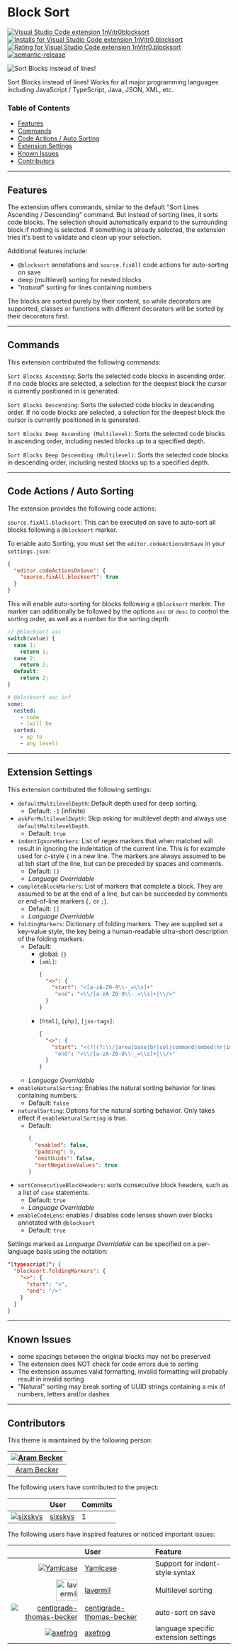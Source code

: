 # Block Sort

[![Visual Studio Code extension 1nVitr0blocksort](https://vsmarketplacebadge.apphb.com/version/1nVitr0.blocksort.svg)](https://marketplace.visualstudio.com/items?itemName=1nVitr0.blocksort)
[![Installs for Visual Studio Code extension 1nVitr0.blocksort](https://vsmarketplacebadge.apphb.com/installs/1nVitr0.blocksort.svg)](https://marketplace.visualstudio.com/items?itemName=1nVitr0.blocksort)
[![Rating for Visual Studio Code extension 1nVitr0.blocksort](https://vsmarketplacebadge.apphb.com/rating/1nVitr0.blocksort.svg)](https://marketplace.visualstudio.com/items?itemName=1nVitr0.blocksort)
[![semantic-release](https://img.shields.io/badge/%20%20%F0%9F%93%A6%F0%9F%9A%80-semantic--release-e10079.svg)](https://github.com/semantic-release/semantic-release)

![Sort Blocks instead of lines!](https://raw.githubusercontent.com/1nVitr0/plugin-vscode-blocksort/main/resources/demo.gif)

Sort Blocks instead of lines! Works for all major programming languages including JavaScript / TypeScript, Java, JSON, XML, etc.

### Table of Contents

- [Features](#features)
- [Commands](#commands)
- [Code Actions / Auto Sorting](#code-actions--auto-sorting)
- [Extension Settings](#extension-settings)
- [Known Issues](#known-issues)
- [Contributors](#contributors)

***

## Features

The extension offers commands, similar to the default "Sort Lines Ascending / Descending" command. But instead of sorting lines, it sorts code blocks.
The selection should automatically expand to the surrounding block if nothing is selected.
If something is already selected, the extension tries it's best to validate and clean up your selection.

Additional features include:

- `@blocksort` annotations and `source.fixAll` code actions for auto-sorting on save
- deep (multilevel) sorting for nested blocks
- "*natural*" sorting for lines containing numbers

The blocks are sorted purely by their content, so while decorators are supported, classes or functions with different decorators will be sorted by their decorators first.

***

## Commands

This extension contributed the following commands:

`Sort Blocks Ascending`: Sorts the selected code blocks in ascending order. If no code blocks are selected, a selection for the deepest block the cursor is currently positioned in is generated.

`Sort Blocks Descending`: Sorts the selected code blocks in descending order. If no code blocks are selected, a selection for the deepest block the cursor is currently positioned in is generated.

`Sort Blocks Deep Ascending (Multilevel)`: Sorts the selected code blocks in ascending order, including nested blocks up to a specified depth.

`Sort Blocks Deep Descending (Multilevel)`: Sorts the selected code blocks in descending order, including nested blocks up to a specified depth.

***

## Code Actions / Auto Sorting

The extension provides the following code actions:

`source.fixAll.blocksort`: This can be executed on save to auto-sort all blocks following a `@blocksort` marker.

To enable auto Sorting, you must set the `editor.codeActionsOnSave` in your `settings.json`:
```json
{
  "editor.codeActionsOnSave": {
    "source.fixAll.blocksort": true
  }
}
```

This will enable auto-sorting for blocks following a `@blocksort` marker.
The marker can additionally be followed by the options `asc` or `desc` to control the sorting order,
as well as a number for the sorting depth:

```js
// @blocksort asc
switch(value) {
  case 1:
    return 1;
  case 2:
    return 2;
  default:
    return 2;
}
```

```yaml
# @blocksort asc inf
some:
  nested:
    - code
    - (will be
  sorted:
    - up to
    - any level)
```

***

## Extension Settings

This extension contributed the following settings:

- `defaultMultilevelDepth`: Default depth used for deep sorting.
  - Default: `-1` (infinite)
- `askForMultilevelDepth`: Skip asking for multilevel depth and always use `defaultMultilevelDepth`.
  - Default: `true`
- `indentIgnoreMarkers`: List of regex markers that when matched will result in ignoring the indentation of the current line. This is for example used for c-style `{` in a new line. The markers are always assumed to be at teh start of the line, but can be preceded by spaces and comments.
  - Default: `[]`
  - *Language Overridable*
- `completeBlockMarkers`: List of markers that complete a block. They are assumed to be at the end of a line, but can be succeeded by comments or end-of-line markers (`,` or `;`).
  - Default: `[]`
  - *Language Overridable*
- `foldingMarkers`: Dictionary of folding markers. They are supplied set a key-value style, the key being a human-readable ultra-short description of the folding markers.
  - Default:
    - global: `{}`
    - `[xml]`:
      ```json
      {
        "<>": {
          "start": "<[a-zA-Z0-9\\-_=\\s]+"
           "end": "<\\/[a-zA-Z0-9\\-_=\\s]+|\\/>"
        }
      }
      ```
    - `[html]`, `[php]`, `[jsx-tags]`:
      ```json
      {
        "<>": {
          "start": "<(?!(?:\\/|area|base|br|col|command|embed|hr|img|input|keygen|link|meta|param|source|track|wbr)(?:[\\s\\/]|>))[a-zA-Z0-9\\-_=\\s>]+"
           "end": "<\\/[a-zA-Z0-9\\-_=\\s]+|\\/>"
        }
      }
      ```
  - *Language Overridable*
- `enableNaturalSorting`: Enables the natural sorting behavior for lines containing numbers.
  - Default: `false`
- `naturalSorting`: Options for the natural sorting behavior. Only takes effect if `enableNaturalSorting` is true.
  - Default:
    ```json
    {
      "enabled": false,
      "padding": 9,
      "omitUuids": false,
      "sortNegativeValues": true
    }
    ```
- `sortConsecutiveBlockHeaders`: sorts consecutive block headers, such as a list of `case` statements.
  - Default: `true`
  - *Language Overridable*
- `enableCodeLens`: enables / disables code lenses shown over blocks annotated with `@blocksort`
  - Default: `true`

Settings marked as *Language Overridable* can be specified on a per-language basis using the notation:

```json
"[typescript]": {
  "blocksort.foldingMarkers": {
    "<>": {
      "start": "<",
      "end": "/>"
    }
  }
}
```

***

## Known Issues

- some spacings between the original blocks may not be preserved
- The extension does NOT check for code errors due to sorting
- The extension assumes valid formatting, invalid formatting will probably result in invalid sorting
- "Natural" sorting may break sorting of UUID strings containing a mix of numbers, letters and/or dashes

***

## Contributors

This theme is maintained by the following person:

[![Aram Becker](https://avatars.githubusercontent.com/u/15647636?v=4&s=72)](https://github.com/1nVitr0) |
:---: |
[Aram Becker](https://github.com/1nVitr0) |

The following users have contributed to the project:

|                                                                                             <i></i> | User                                  | Commits |
| --------------------------------------------------------------------------------------------------: | :------------------------------------ | :------ |
| [![sixskys](https://avatars.githubusercontent.com/u/48662020?v=4&s=48)](https://github.com/sixskys) | [sixskys](https://github.com/sixskys) | 1       |


The following users have inspired features or noticed important issues:

|                                                                                                                               <i></i> | User                                                                    | Feature                              |
| ------------------------------------------------------------------------------------------------------------------------------------: | :---------------------------------------------------------------------- | :----------------------------------- |
|                                 [![Yamlcase](https://avatars.githubusercontent.com/u/27447701?v=4&s=48)](https://github.com/YAMLcase) | [Yamlcase](https://github.com/YAMLcase)                                 | Support for indent-style syntax      |
|         [<img src="https://avatars.githubusercontent.com/u/2105693?v=4&s=48" width="48" alt="lavermil">](https://github.com/lavermil) | [lavermil](https://github.com/lavermil)                                 | Multilevel sorting                   |
| [![centigrade-thomas-becker](https://avatars.githubusercontent.com/u/11942729?v=4&s=48)](https://github.com/centigrade-thomas-becker) | [centigrade-thomas-becker](https://github.com/centigrade-thomas-becker) | auto-sort on save                    |
|                                     [![axefrog](https://avatars.githubusercontent.com/u/298883?v=4&s=48)](https://github.com/axefrog) | [axefrog](https://github.com/axefrog)                                   | language specific extension settings |